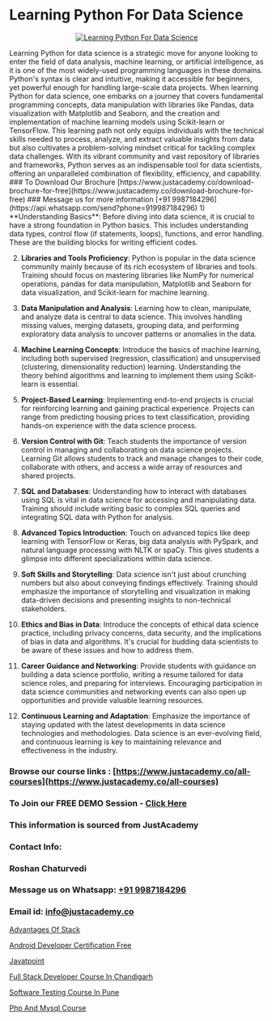 # Learning Python For Data Science

<p align="center">
  <a href="https://justacademy.co/course-detail/python-training">
    <img src="https://justacademy.co/storage2/course_image/1709713400_course_image.webp" alt="Learning Python For Data Science">
  </a>
</p>
Learning Python for data science is a strategic move for anyone looking to enter the field of data analysis, machine learning, or artificial intelligence, as it is one of the most widely-used programming languages in these domains. Python's syntax is clear and intuitive, making it accessible for beginners, yet powerful enough for handling large-scale data projects. When learning Python for data science, one embarks on a journey that covers fundamental programming concepts, data manipulation with libraries like Pandas, data visualization with Matplotlib and Seaborn, and the creation and implementation of machine learning models using Scikit-learn or TensorFlow. This learning path not only equips individuals with the technical skills needed to process, analyze, and extract valuable insights from data but also cultivates a problem-solving mindset critical for tackling complex data challenges. With its vibrant community and vast repository of libraries and frameworks, Python serves as an indispensable tool for data scientists, offering an unparalleled combination of flexibility, efficiency, and capability.
### To Download Our Brochure [https://www.justacademy.co/download-brochure-for-free](https://www.justacademy.co/download-brochure-for-free)
### Message us for more information [+91 9987184296](https://api.whatsapp.com/send?phone=919987184296)
1) **Understanding Basics**: Before diving into data science, it is crucial to have a strong foundation in Python basics. This includes understanding data types, control flow (if statements, loops), functions, and error handling. These are the building blocks for writing efficient codes.

2) **Libraries and Tools Proficiency**: Python is popular in the data science community mainly because of its rich ecosystem of libraries and tools. Training should focus on mastering libraries like NumPy for numerical operations, pandas for data manipulation, Matplotlib and Seaborn for data visualization, and Scikit-learn for machine learning.

3) **Data Manipulation and Analysis**: Learning how to clean, manipulate, and analyze data is central to data science. This involves handling missing values, merging datasets, grouping data, and performing exploratory data analysis to uncover patterns or anomalies in the data.

4) **Machine Learning Concepts**: Introduce the basics of machine learning, including both supervised (regression, classification) and unsupervised (clustering, dimensionality reduction) learning. Understanding the theory behind algorithms and learning to implement them using Scikit-learn is essential.

5) **Project-Based Learning**: Implementing end-to-end projects is crucial for reinforcing learning and gaining practical experience. Projects can range from predicting housing prices to text classification, providing hands-on experience with the data science process.

6) **Version Control with Git**: Teach students the importance of version control in managing and collaborating on data science projects. Learning Git allows students to track and manage changes to their code, collaborate with others, and access a wide array of resources and shared projects.

7) **SQL and Databases**: Understanding how to interact with databases using SQL is vital in data science for accessing and manipulating data. Training should include writing basic to complex SQL queries and integrating SQL data with Python for analysis.

8) **Advanced Topics Introduction**: Touch on advanced topics like deep learning with TensorFlow or Keras, big data analysis with PySpark, and natural language processing with NLTK or spaCy. This gives students a glimpse into different specializations within data science.

9) **Soft Skills and Storytelling**: Data science isn't just about crunching numbers but also about conveying findings effectively. Training should emphasize the importance of storytelling and visualization in making data-driven decisions and presenting insights to non-technical stakeholders.

10) **Ethics and Bias in Data**: Introduce the concepts of ethical data science practice, including privacy concerns, data security, and the implications of bias in data and algorithms. It's crucial for budding data scientists to be aware of these issues and how to address them.

11) **Career Guidance and Networking**: Provide students with guidance on building a data science portfolio, writing a resume tailored for data science roles, and preparing for interviews. Encouraging participation in data science communities and networking events can also open up opportunities and provide valuable learning resources.

12) **Continuous Learning and Adaptation**: Emphasize the importance of staying updated with the latest developments in data science technologies and methodologies. Data science is an ever-evolving field, and continuous learning is key to maintaining relevance and effectiveness in the industry.

### Browse our course links : [https://www.justacademy.co/all-courses](https://www.justacademy.co/all-courses) 
### To Join our FREE DEMO Session - [Click Here](https://www.justacademy.co/register-for-course-demo)


### This information is sourced from JustAcademy
### Contact Info:
### Roshan Chaturvedi
### Message us on Whatsapp: [+91 9987184296](https://api.whatsapp.com/send?phone=919987184296)
### Email id: [info@justacademy.co](mailto:info@justacademy.co)
                
[Advantages Of Stack](https://www.linkedin.com/pulse/advantages-stack-justacademy-jaipur-pxeqe?trackingId=H6SGsc6%2FdV%2FoHd1SDyS2sg%3D%3D&lipi=urn%3Ali%3Apage%3Ad_flagship3_company_admin%3BzoGgv%2F2GTOq26q6ITzj9KQ%3D%3D)

[Android Developer Certification Free](https://www.linkedin.com/pulse/android-developer-certification-free-justacademy-pune-xjoic/)

[Javatpoint](https://medium.com/@ranepooja/javatpoint-802df1bd20a9)

[Full Stack Developer Course In Chandigarh](https://medium.com/@shivamja27/full-stack-developer-course-in-chandigarh-59948e0971d4)

[Software Testing Course In Pune](https://justacademyin.github.io/justacademy/software-testing-course-in-pune)

[Php And Mysql Course](https://justacademyin.github.io/justacademy/php-and-mysql-course)

